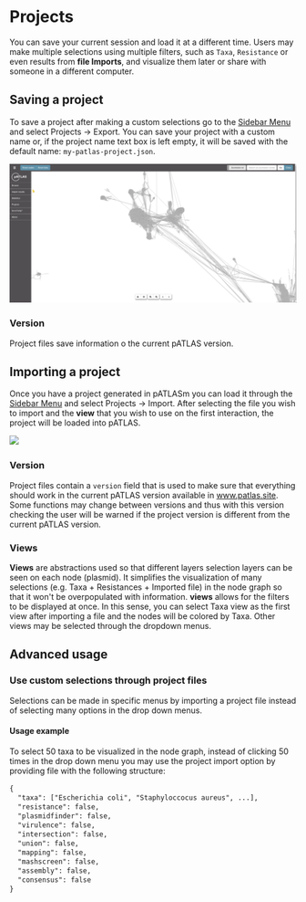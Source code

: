 # Projects

You can save your current session and load it at a different time.
Users may make multiple selections using multiple
filters, such as `Taxa`, `Resistance` or even results from **file
Imports**, and visualize them later or share with someone in a different
computer.

## Saving a project

To save a project after making a custom selections go to the [Sidebar Menu](Sidebar.md)
and select Projects -> Export. You can save your project with a custom name
or, if the project name text box is left empty, it will be saved with the
default name: `my-patlas-project.json`.

![](gitbook/images/project_export.gif)

### Version

Project files save information o the current pATLAS version.

## Importing a project

Once you have a project generated in pATLASm you can load it through
the [Sidebar Menu](Sidebar.md) and select Projects -> Import.
After selecting the file you wish to import and the **view** that you
wish to use on the first interaction, the project will be loaded into pATLAS.

![](gitbook/images/project_import.gif)

### Version

Project files contain a `version` field that is used to make sure that
everything should work in the current pATLAS version available in
www.patlas.site. Some functions may change between versions and thus
with this version checking the user will be warned if the project
version is different from the current pATLAS version.

### Views

**Views** are abstractions used so that different layers selection layers can
be seen on each node (plasmid). It simplifies the visualization of many selections (e.g.
Taxa + Resistances + Imported file) in the node graph so that
it won't be overpopulated with information. **views** allows for the filters to be displayed
at once. In this sense, you can select Taxa view as the first view after importing a file
and the nodes will be colored by Taxa. Other views may be selected through the dropdown menus.

## Advanced usage

### Use custom selections through project files

Selections can be made in specific menus by importing a project file
instead of selecting many options in the drop down menus.

#### Usage example

To select 50 taxa to be visualized in the node graph, instead of
clicking 50 times in the drop down menu you may use the project import option
by providing  file with the following structure:

```
{
  "taxa": ["Escherichia coli", "Staphyloccocus aureus", ...],
  "resistance": false,
  "plasmidfinder": false,
  "virulence": false,
  "intersection": false,
  "union": false,
  "mapping": false,
  "mashscreen": false,
  "assembly": false,
  "consensus": false
}
```
